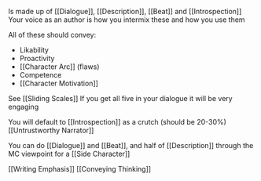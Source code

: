 Is made up of [[Dialogue]], [[Description]], [[Beat]] and [[Introspection]] 
Your voice as an author is how you intermix these and how you use them

All of these should convey: 
- Likability
- Proactivity
- [[Character Arc]] (flaws)
- Competence
- [[Character Motivation]]

See [[Sliding Scales]]
If you get all five in your dialogue it will be very engaging

You will default to [[Introspection]] as a crutch (should be 20-30%)
[[Untrustworthy Narrator]]

You can do [[Dialogue]] and [[Beat]], and half of [[Description]] through the MC viewpoint for a [[Side Character]]

[[Writing Emphasis]]
[[Conveying Thinking]]